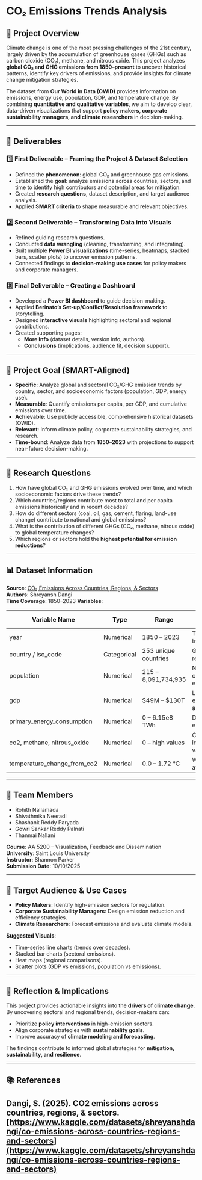 
# CO₂ Emissions Trends Analysis

## 📌 Project Overview  
Climate change is one of the most pressing challenges of the 21st century, largely driven by the accumulation of greenhouse gases (GHGs) such as carbon dioxide (CO₂), methane, and nitrous oxide. This project analyzes **global CO₂ and GHG emissions from 1850–present** to uncover historical patterns, identify key drivers of emissions, and provide insights for climate change mitigation strategies.  

The dataset from **Our World in Data (OWID)** provides information on emissions, energy use, population, GDP, and temperature change. By combining **quantitative and qualitative variables**, we aim to develop clear, data-driven visualizations that support **policy makers, corporate sustainability managers, and climate researchers** in decision-making.  

---

## 📂 Deliverables  

### 1️⃣ First Deliverable – Framing the Project & Dataset Selection  
- Defined the **phenomenon**: global CO₂ and greenhouse gas emissions.  
- Established the **goal**: analyze emissions across countries, sectors, and time to identify high contributors and potential areas for mitigation.  
- Created **research questions**, dataset description, and target audience analysis.  
- Applied **SMART criteria** to shape measurable and relevant objectives.  

### 2️⃣ Second Deliverable – Transforming Data into Visuals  
- Refined guiding research questions.  
- Conducted **data wrangling** (cleaning, transforming, and integrating).  
- Built multiple **Power BI visualizations** (time-series, heatmaps, stacked bars, scatter plots) to uncover emission patterns.  
- Connected findings to **decision-making use cases** for policy makers and corporate managers.  

### 3️⃣ Final Deliverable – Creating a Dashboard  
- Developed a **Power BI dashboard** to guide decision-making.  
- Applied **Berinato’s Set-up/Conflict/Resolution framework** to storytelling.  
- Designed **interactive visuals** highlighting sectoral and regional contributions.  
- Created supporting pages:  
  - **More Info** (dataset details, version info, authors).  
  - **Conclusions** (implications, audience fit, decision support).  

---

## 🎯 Project Goal (SMART-Aligned)  
- **Specific**: Analyze global and sectoral CO₂/GHG emission trends by country, sector, and socioeconomic factors (population, GDP, energy use).  
- **Measurable**: Quantify emissions per capita, per GDP, and cumulative emissions over time.  
- **Achievable**: Use publicly accessible, comprehensive historical datasets (OWID).  
- **Relevant**: Inform climate policy, corporate sustainability strategies, and research.  
- **Time-bound**: Analyze data from **1850–2023** with projections to support near-future decision-making.  

---

## 🔎 Research Questions  
1. How have global CO₂ and GHG emissions evolved over time, and which socioeconomic factors drive these trends?  
2. Which countries/regions contribute most to total and per capita emissions historically and in recent decades?  
3. How do different sectors (coal, oil, gas, cement, flaring, land-use change) contribute to national and global emissions?  
4. What is the contribution of different GHGs (CO₂, methane, nitrous oxide) to global temperature changes?  
5. Which regions or sectors hold the **highest potential for emission reductions**?  

---

## 📊 Dataset Information  
**Source**: [CO₂ Emissions Across Countries, Regions, & Sectors](https://www.kaggle.com/datasets/shreyanshdangi/co-emissions-across-countries-regions-and-sectors)  
**Authors**: Shreyansh Dangi  
**Time Coverage**: 1850–2023 
**Variables**:  

| Variable Name              | Type       | Range                     | Role in Analysis |
|-----------------------------|-----------|---------------------------|------------------|
| year                        | Numerical | 1850 – 2023              | Time series tracking |
| country / iso_code          | Categorical | 253 unique countries     | Grouping by region/country |
| population                  | Numerical | 215 – 8,091,734,935      | Normalize per capita emissions |
| gdp                         | Numerical | $49M – $130T             | Link to economic activity |
| primary_energy_consumption  | Numerical | 0 – 6.15e8 TWh           | Driver of emissions |
| co2, methane, nitrous_oxide | Numerical | 0 – high values          | Core climate impact variables |
| temperature_change_from_co2 | Numerical | 0.0 – 1.72 °C            | Warming attribution |

---

## 👥 Team Members  
- Rohith Nallamada  
- Shivathmika Neeradi  
- Shashank Reddy Paryada  
- Gowri Sankar Reddy Palnati  
- Thanmai Nallani  

**Course**: AA 5200 – Visualization, Feedback and Dissemination  
**University**: Saint Louis University  
**Instructor**: Shannon Parker  
**Submission Date**: 10/10/2025  

---

## 🎯 Target Audience & Use Cases  
- **Policy Makers**: Identify high-emission sectors for regulation.  
- **Corporate Sustainability Managers**: Design emission reduction and efficiency strategies.  
- **Climate Researchers**: Forecast emissions and evaluate climate models.  

**Suggested Visuals**:  
- Time-series line charts (trends over decades).  
- Stacked bar charts (sectoral emissions).  
- Heat maps (regional comparisons).  
- Scatter plots (GDP vs emissions, population vs emissions).  

---

## 🔮 Reflection & Implications  
This project provides actionable insights into the **drivers of climate change**. By uncovering sectoral and regional trends, decision-makers can:  
- Prioritize **policy interventions** in high-emission sectors.  
- Align corporate strategies with **sustainability goals**.  
- Improve accuracy of **climate modeling and forecasting**.  

The findings contribute to informed global strategies for **mitigation, sustainability, and resilience**.  

---

## 📚 References  
Dangi, S. (2025). CO2 emissions across countries, regions, & sectors. [https://www.kaggle.com/datasets/shreyanshdangi/co-emissions-across-countries-regions-and-sectors](https://www.kaggle.com/datasets/shreyanshdangi/co-emissions-across-countries-regions-and-sectors)
---
